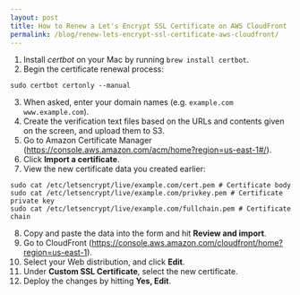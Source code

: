 ```yaml
---
layout: post
title: How to Renew a Let's Encrypt SSL Certificate on AWS CloudFront
permalink: /blog/renew-lets-encrypt-ssl-certificate-aws-cloudfront/
---
```


1. Install *certbot* on your Mac by running `brew install certbot`.
2. Begin the certificate renewal process:

```
sudo certbot certonly --manual
```

3. When asked, enter your domain names (e.g. `example.com www.example.com`).
4. Create the verification text files based on the URLs and contents given on the screen, and upload them to S3.
5. Go to Amazon Certificate Manager (https://console.aws.amazon.com/acm/home?region=us-east-1#/).
6. Click **Import a certificate**.
7. View the new certificate data you created earlier:

```
sudo cat /etc/letsencrypt/live/example.com/cert.pem # Certificate body
sudo cat /etc/letsencrypt/live/example.com/privkey.pem # Certificate private key
sudo cat /etc/letsencrypt/live/example.com/fullchain.pem # Certificate chain
```

8. Copy and paste the data into the form and hit **Review and import**.
9. Go to CloudFront (https://console.aws.amazon.com/cloudfront/home?region=us-east-1).
10. Select your Web distribution, and click **Edit**.
11. Under **Custom SSL Certificate**, select the new certificate.
12. Deploy the changes by hitting **Yes, Edit**.
